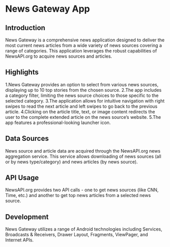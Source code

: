 

# News Gateway App
## Introduction
News Gateway is a comprehensive news application designed to deliver the most current news articles from a wide variety of news sources covering a range of categories. This application leverages the robust capabilities of NewsAPI.org to acquire news sources and articles.

## Highlights
1.News Gateway provides an option to select from various news sources, displaying up to 10 top stories from the chosen source.
2.The app includes a category filter, limiting the news source choices to those specific to the selected category.
3.The application allows for intuitive navigation with right swipes to read the next article and left swipes to go back to the previous article.
4.Clicking on the article title, text, or image content redirects the user to the complete extended article on the news source’s website.
5.The app features a professional-looking launcher icon.

## Data Sources
News source and article data are acquired through the NewsAPI.org news aggregation service. This service allows downloading of news sources (all or by news type/category) and news articles (by news source).

## API Usage
NewsAPI.org provides two API calls - one to get news sources (like CNN, Time, etc.) and another to get top news articles from a selected news source.

## Development
News Gateway utilizes a range of Android technologies including Services, Broadcasts & Receivers, Drawer Layout, Fragments, ViewPager, and Internet APIs.
